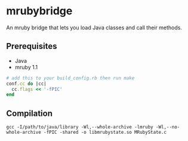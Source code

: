# mrubybridge
An mruby bridge that lets you load Java classes and call their methods.

## Prerequisites
* Java
* mruby 1.1

```ruby
# add this to your build_config.rb then run make
conf.cc do |cc|
  cc.flags << '-fPIC'
end
```

## Compilation
`gcc -I/path/to/java/library -Wl,--whole-archive -lmruby -Wl,--no-whole-archive -fPIC -shared -o libmrubystate.so MRubyState.c`
